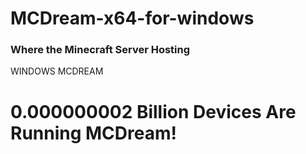 # MCDream-x64-for-windows
### Where the Minecraft Server Hosting
WINDOWS MCDREAM
# 0.000000002 Billion Devices Are Running MCDream!

